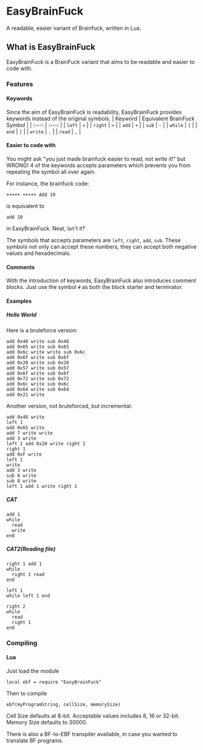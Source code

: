 # EasyBrainFuck
A readable, easier variant of Brainfuck, written in Lua.

## What is EasyBrainFuck
EasyBrainFuck is a BrainFuck variant that aims to be readable and easier to code with.

### Features
#### Keywords
Since the aim of EasyBrainFuck is readability, EasyBrainFuck provides keywords instead of the original symbols.
| Keyword | Equivalent BrainFuck Symbol |
| :---: | :---: |
| `left` | `<` |
| `right` | `>` |
| `add` | `+` |
| `sub` | `-` |
| `while` | `[` |
| `end` | `]` |
| `write` | `.` |
| `read` | `,` |

#### Easier to code with
You might ask "you just made brainfuck easier to read, not write it!" but WRONG! 4 of the keywords accepts parameters which prevents you from repeating the symbol all over again.

For instance, the brainfuck code:
```bf
+++++ +++++ Add 10
```
is equivalent to
```
add 10
```
in EasyBrainFuck. Neat, isn't it?

The symbols that accepts parameters are `left`, `right`, `add`, `sub`. These symbols not only can accept these numbers, they can accept both negative values and hexadecimals.

#### Comments
With the introduction of keywords, EasyBrainFuck also introduces comment blocks. Just use the symbol `#` as both the block starter and terminator.

#### Examples
##### Hello World
Here is a bruteforce version:
```
add 0x48 write sub 0x48 
add 0x65 write sub 0x65 
add 0x6c write write sub 0x6c 
add 0x6f write sub 0x6f 
add 0x20 write sub 0x20 
add 0x57 write sub 0x57 
add 0x6f write sub 0x6f 
add 0x72 write sub 0x72  
add 0x6c write sub 0x6c 
add 0x64 write sub 0x64 
add 0x21 write          
```
Another version, not bruteforced, but incremental:
```
add 0x48 write 
left 1 
add 0x65 write 
add 7 write write 
add 3 write 
left 1 add 0x20 write right 1 
right 1 
add 0xF write 
left 1 
write 
add 3 write 
sub 6 write 
sub 8 write 
left 1 add 1 write right 1 
```
##### CAT
```
add 1
while
  read
  write
end
```
##### CAT2(Reading file)
```
right 1 add 1
while
  right 1 read
end

left 1 
while left 1 end

right 2
while
  read
  right 1
end
```

### Compiling
#### Lua
Just load the module
```
local ebf = require "EasyBrainFuck"
```

Then to compile
```
ebf(myProgramString, cellSize, memorySize)
```
Cell Size defaults at 8-bit. Acceptable values includes 8, 16 or 32-bit.
Memory Size defaults to 30000.

There is also a BF-to-EBF transpiler available, in case you wanted to translate BF programs.
